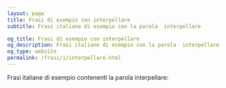 ```yaml
---
layout: page
title: Frasi di esempio con interpellare 
subtitle: Frasi italiane di esempio con la parola  interpellare

og_title: Frasi di esempio con interpellare 
og_description: Frasi italiane di esempio con la parola  interpellare
og_type: website
permalink: /frasi/i/interpellare.html
---
```


Frasi italiane di esempio contenenti la parola interpellare:


